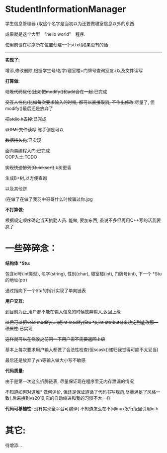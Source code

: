 # StudentInformationManager
学生信息管理器 (取这个名字是当初以为还要做寝室信息以外的东西.

成果就是这个大型　"hello world"　程序.

使用前请在程序所在位置创建一个si.txt(如果没有的话

---

__实现了:__

增添,修改删除,根据学生号/名字/寝室楼+门牌号查询室友.(以及文件读写

__打算做:__

<del>垃圾代码优化(比如把modify()和add合在一起</del>:已完成  

<del>交互人性化(比如每次要求输入的时候, 都可以直接取消, 不作出修改</del>:尽量了, 但modify()最后还是放弃了  

<del>把stdio.h去掉</del>:已完成  

<del>以XML文件读写</del>:练手倒是可以  

<del>数据持久化</del>:已实现  

<del>面向类编程入门</del>:已完成  
OOP入土:TODO  

<del>实现快速排列(Quicksort)</del>:b树更香  

生成B+树,以方便查询  

以及其他饼  

(在做了在做了我羽中哥哥什么时候骗过你.jpg  

 __不打算做:__
 
 根据规定顺序确定当天执勤人员:  能做, 要加东西, 虽说不多但再用C++写的话我要疯了  

# 一些碎碎念：

__结构体 *Stu:__

包含id号(int类型), 名字(string), 性别(char), 寝室楼(int), 门牌号(int), 下一个 *Stu 的地址(ptr)  

通过指向下一个Stu的指针实现了单向链表  

__用户交互:__

到目前为止,用户都不能在输入信息的时候放弃输入,返回上级

<del>以后可以把void modify(...)成int modify(Stu *p,int attribute)来决定到底改那一项属性</del>:已实现

<del>这样就可以在修改之前问一下用户需不需要返回上级</del>  

基本上每次要求用户输入都做了合法性检查(但scask()递归我觉得可能不太妥当)  

最后还是放弃了y/n等输入做大小写不敏感

__代码质量:__

由于是第一次这么折腾链表, 尽量保证现在程序里无内存泄漏的情况  

不知道如何对这堆* 做何评价, 但还是保证遵循了代码书写规范,尽量满足了风格一致( 后来换到vs2019,它的自动缩进和我的习惯不大一样

__代码可移植性:__
没有实现全平台可编译( 不知道怎么在不同linux发行版里引用io.h

# 其它:

待增添...
